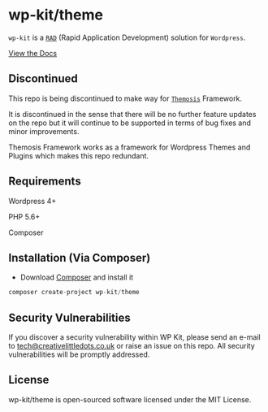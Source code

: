 # wp-kit/theme

```wp-kit``` is a [```RAD```](https://en.wikipedia.org/wiki/Rapid_application_development) (Rapid Application Development) solution for ```Wordpress```.

[View the Docs](https://github.com/wp-kit/theme/docs)

## Discontinued

This repo is being discontinued to make way for [```Themosis```](http://framework.themosis.com/) Framework. 

It is discontinued in the sense that there will be no further feature updates on the repo but it will continue to be supported in terms of bug fixes and minor improvements.

Themosis Framework works as a framework for Wordpress Themes and Plugins which makes this repo redundant.

## Requirements

Wordpress 4+

PHP 5.6+

Composer

## Installation (Via Composer)

 * Download [Composer](https://getcomposer.org/download/) and install it

 ```php
 composer create-project wp-kit/theme
 ```

## Security Vulnerabilities

If you discover a security vulnerability within WP Kit, please send an e-mail to tech@creativelittledots.co.uk or raise an issue on this repo. All security vulnerabilities will be promptly addressed.

## License

wp-kit/theme is open-sourced software licensed under the MIT License.
